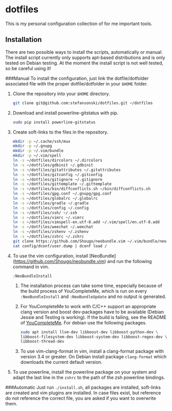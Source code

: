 # dotfiles
This is my personal configuration collection of for me important tools.

## Installation
There are two possible ways to install the scripts, automatically or manual.
The install script currently only supports apt-based distributions and is only
tested on Debian testing.
At the moment the install script is not well tested, so be careful using it!

###Manual
To install the configuration, just link the dotfile/dotfolder associated file
with the proper dotfile/dotfolder in your `$HOME` folder.

1. Clone the repository into your `$HOME` directory.
   ```sh
   git clone git@github.com:stefansonski/dotfiles.git ~/dotfiles
   ```

1. Download and install powerline-gitstatus with pip.
   ```sh
   sudo pip install powerline-gitstatus
   ```

1. Create soft-links to the files in the repository.
   ```sh
   mkdir -p ~/.cache/ssh/mux
   mkdir -p ~/.gnupg
   mkdir -p ~/.vim/bundle
   mkdir -p ~/.vim/spell
   ln -s ~/dotfiles/dircolors ~/.dircolors
   ln -s ~/dotfiles/gdbinit ~/.gdbinit
   ln -s ~/dotfiles/gitattributes ~/.gitattributes
   ln -s ~/dotfiles/gitconfig ~/.gitconfig
   ln -s ~/dotfiles/gitignore ~/.gitignore
   ln -s ~/dotfiles/gittemplate ~/.gittemplate
   ln -s ~/dotfiles/bin/diffconflicts.sh ~/bin/diffconflicts.sh
   ln -s ~/dotfiles/gpg.conf ~/.gnupg/gpg.conf
   ln -s ~/dotfiles/globalrc ~/.globalrc
   ln -s ~/dotfiles/gradle ~/.gradle
   ln -s ~/dotfiles/config ~/.config
   ln -s ~/dotfiles/ssh/ ~/.ssh
   ln -s ~/dotfiles/vimrc ~/.vimrc
   ln -s ~/dotfiles/vimspell-en.utf-8.add ~/.vim/spell/en.utf-8.add
   ln -s ~/dotfiles/weechat ~/.weechat
   ln -s ~/dotfiles/zshenv ~/.zshenv
   ln -s ~/dotfiles/zshrc ~/.zshrc
   git clone https://github.com/Shougo/neobundle.vim ~/.vim/bundle/neobundle.vim
   cat config/dconf/user.dump | dconf load /
   ```

1. To use the vim configuration, install [NeoBundle]
   (https://github.com/Shougo/neobundle.vim) and run the following command in
   vim.
   ```vim
   :NeoBundleInstall
   ```

   1. The installation process can take some time, especially because of the
      build process of YouCompleteMe, which is run on every `:NeoBundleInstall`
      and `:NeoBundleUpdate` and no output is generated.

   1. For YouCompleteMe to work with C/C++ support an appropriate clang version
      and boost dev-packages have to be available (Debian Jessie and Testing is
      working). If the build is failing, see the README of
      [YouCompleteMe](https://github.com/Valloric/YouCompleteMe).
      For debian use the following packages.

      ```sh
      sudo apt install llvm-dev libboost-dev libboost-python-dev \
      libboost-filesystem-dev libboost-system-dev libboost-regex-dev \
      libboost-thread-dev
      ```

   1. To use vim-clang-format in vim, install a clang-format package with
      version 3.4 or greater. On Debian install package `clang-format` which
      downloads the current default version.

1. To use powerline, install the powerline package on your system and adapt
   the last line in the `zshrc` to the path of the zsh powerline bindings.

###Automatic
Just run `./install.sh`, all packages are installed, soft-links are created
and vim plugins are installed. In case files exist, but reference do not
reference the correct file, you are asked if you want to overwrite them.
